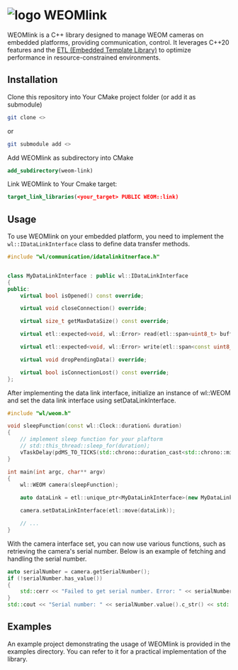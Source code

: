 # ![logo](workswell_logo_small.png) WEOMlink
WEOMlink is a C++ library designed to manage WEOM cameras on embedded platforms, providing communication, control. It leverages C++20 features and the [ETL (Embedded Template Library)](https://www.etlcpp.com/) to optimize performance in resource-constrained environments.

## Installation
Clone this repository into Your CMake project folder (or add it as submodule)

```sh
git clone <>
```

or

```sh
git submodule add <>
```

Add WEOMlink as subdirectory into CMake

```cmake
add_subdirectory(weom-link)
```

Link WEOMlink to Your Cmake target:

```cmake
target_link_libraries(<your_target> PUBLIC WEOM::link)
```

## Usage
To use WEOMlink on your embedded platform, you need to implement the `wl::IDataLinkInterface` class to define data transfer methods. 

```cpp
#include "wl/communication/idatalinkitnerface.h"


class MyDataLinkInterface : public wl::IDataLinkInterface
{
public:
    virtual bool isOpened() const override;

    virtual void closeConnection() override;

    virtual size_t getMaxDataSize() const override;

    virtual etl::expected<void, wl::Error> read(etl::span<uint8_t> buffer, const wl::Clock::duration& timeout) override;

    virtual etl::expected<void, wl::Error> write(etl::span<const uint8_t> buffer, const wl::Clock::duration& timeout) override;

    virtual void dropPendingData() override;

    virtual bool isConnectionLost() const override;
};
```

After implementing the data link interface, initialize an instance of wl::WEOM and set the data link interface using setDataLinkInterface.

```cpp
#include "wl/weom.h"

void sleepFunction(const wl::Clock::duration& duration)
{
    // implement sleep function for your plaftorm
    // std::this_thread::sleep_for(duration);
    vTaskDelay(pdMS_TO_TICKS(std::chrono::duration_cast<std::chrono::milliseconds>(duration).count()));
}

int main(int argc, char** argv)
{
    wl::WEOM camera(sleepFunction);

    auto dataLink = etl::unique_ptr<MyDataLinkInterface>(new MyDataLinkInterface);

    camera.setDataLinkInterface(etl::move(dataLink));

    // ...
}
```

With the camera interface set, you can now use various functions, such as retrieving the camera's serial number. Below is an example of fetching and handling the serial number.

```cpp
auto serialNumber = camera.getSerialNumber();
if (!serialNumber.has_value())
{
    std::cerr << "Failed to get serial number. Error: " << serialNumber.error().c_str() << std::endl;
}
std::cout << "Serial number: " << serialNumber.value().c_str() << std::endl;
```

## Examples
An example project demonstrating the usage of WEOMlink is provided in the examples directory. You can refer to it for a practical implementation of the library.